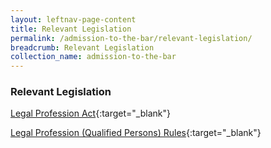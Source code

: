 ```yaml
---
layout: leftnav-page-content
title: Relevant Legislation
permalink: /admission-to-the-bar/relevant-legislation/
breadcrumb: Relevant Legislation
collection_name: admission-to-the-bar
---
```


### **Relevant Legislation**

[Legal Profession Act](https://sso.agc.gov.sg/Act/LPA1966){:target="_blank"}

[Legal Profession (Qualified Persons) Rules](https://sso.agc.gov.sg/Act/LPA1966){:target="_blank"}
